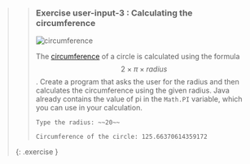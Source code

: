 >>### Exercise user-input-3 : Calculating the circumference
>>![circumference](images/3_circumference.png?right)
>>
>>The [circumference](https://en.wikipedia.org/wiki/Circumference) of a circle is calculated using the formula $$2 \times \pi \times radius$$. Create a program that asks the user for the radius and then calculates the circumference using the given radius. Java already contains the value of pi in the `Math.PI` variable, which you can use in your calculation.
>>
>>```output
>>Type the radius: ~~20~~
>>
>>Circumference of the circle: 125.66370614359172
>>```
>{: .exercise }